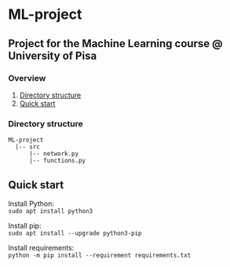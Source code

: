 # ML-project
Project for the Machine Learning course @ University of Pisa
---

### Overview
1. [Directory structure](#directory-structure)
2. [Quick start](#quick-start)

### Directory structure
```
ML-project
  |-- src
      |-- network.py
      |-- functions.py
```

## Quick start
Install Python:<br>
`sudo apt install python3`

Install pip:<br>
`sudo apt install --upgrade python3-pip`

Install requirements:<br>
`python -m pip install --requirement requirements.txt`
